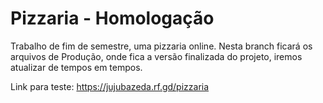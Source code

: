 # Pizzaria - Homologação
Trabalho de fim de semestre, uma pizzaria online.
  Nesta branch ficará os arquivos de Produção, onde fica a versão finalizada do projeto, iremos atualizar de tempos em tempos.
  
  Link para teste: https://jujubazeda.rf.gd/pizzaria

